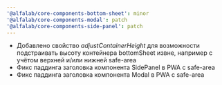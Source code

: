 ```yaml
---
'@alfalab/core-components-bottom-sheet': minor
'@alfalab/core-components-modal': patch
'@alfalab/core-components-side-panel': patch
---
```


- Добавлено свойство *adjustContainerHeight* для возможности подстраивать высоту контейнера bottomSheet извне, например с учётом верхней и/или нижней safe-area
- Фикс паддинга заголовка компонента SidePanel в PWA c safe-area
- Фикс паддинга заголовка компонента Modal в PWA c safe-area
